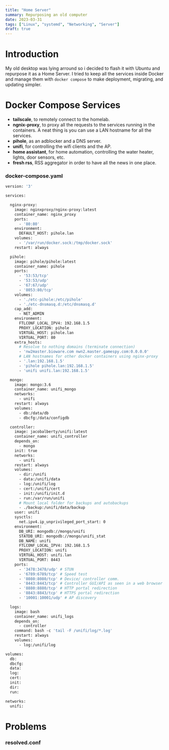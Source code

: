 ```yaml
---
title: "Home Server"
summary: Repurposing an old computer
date: 2023-03-31
tags: ["Linux", "systemd", "Networking", "Server"]
draft: true
---
```


# Introduction

My old desktop was lying arround so i decided to flash it with Ubuntu and repurpose it as a Home Server. I tried to keep all the services inside Docker and manage them with `docker compose` to make deployment, migrating, and updating simpler.

# Docker Compose Services

- **tailscale**, to remotely connect to the homelab.
- **ngnix-proxy**, to proxy all the requests to the services running in the containers. A neat thing is you can use a LAN hostname for all the services.
- **pihole**, as an adblocker and a DNS server.
- **unifi**, for controlling the wifi clients and the AP.
- **home assistant**, for home automation, controlling the water heater, lights, door sensors, etc.
- **fresh rss**, RSS aggregator in order to have all the news in one place.

### docker-compose.yaml

```Dockerfile
version: '3'

services:

  nginx-proxy:
    image: nginxproxy/nginx-proxy:latest
    container_name: nginx_proxy
    ports:
      - '80:80'
    environment:
      DEFAULT_HOST: pihole.lan
    volumes:
      - '/var/run/docker.sock:/tmp/docker.sock'
    restart: always

  pihole:
    image: pihole/pihole:latest
    container_name: pihole
    ports:
      - '53:53/tcp'
      - '53:53/udp'
      - '67:67/udp'
      - '8053:80/tcp'
    volumes:
      - './etc-pihole:/etc/pihole'
      - './etc-dnsmasq.d:/etc/dnsmasq.d'
    cap_add:
      - NET_ADMIN
    environment:
      FTLCONF_LOCAL_IPV4: 192.168.1.5
      PROXY_LOCATION: pihole
      VIRTUAL_HOST: pihole.lan
      VIRTUAL_PORT: 80
    extra_hosts:
      # Resolve to nothing domains (terminate connection)
      - 'nw2master.bioware.com nwn2.master.gamespy.com:0.0.0.0'
      # LAN hostnames for other docker containers using nginx-proxy
      - '.lan:192.168.1.5'
      - 'pihole pihole.lan:192.168.1.5'
      - 'unifi unifi.lan:192.168.1.5'

  mongo:
    image: mongo:3.6
    container_name: unifi_mongo
    networks:
      - unifi
    restart: always
    volumes:
      - db:/data/db
      - dbcfg:/data/configdb

  controller:
    image: jacobalberty/unifi:latest
    container_name: unifi_controller
    depends_on:
      - mongo
    init: true
    networks:
      - unifi
    restart: always
    volumes:
      - dir:/unifi
      - data:/unifi/data
      - log:/unifi/log
      - cert:/unifi/cert
      - init:/unifi/init.d
      - run:/var/run/unifi
      # Mount local folder for backups and autobackups
      - ./backup:/unifi/data/backup
    user: unifi
    sysctls:
      net.ipv4.ip_unprivileged_port_start: 0
    environment:
      DB_URI: mongodb://mongo/unifi
      STATDB_URI: mongodb://mongo/unifi_stat
      DB_NAME: unifi
      FTLCONF_LOCAL_IPV4: 192.168.1.5
      PROXY_LOCATION: unifi
      VIRTUAL_HOST: unifi.lan
      VIRTUAL_PORT: 8443
    ports:
      - '3478:3478/udp' # STUN
      - '6789:6789/tcp' # Speed test
      - '8080:8080/tcp' # Device/ controller comm.
      - '8443:8443/tcp' # Controller GUI/API as seen in a web browser
      - '8880:8880/tcp' # HTTP portal redirection
      - '8843:8843/tcp' # HTTPS portal redirection
      - '10001:10001/udp' # AP discovery

  logs:
    image: bash
    container_name: unifi_logs
    depends_on:
      - controller
    command: bash -c 'tail -F /unifi/log/*.log'
    restart: always
    volumes:
      - log:/unifi/log

volumes:
  db:
  dbcfg:
  data:
  log:
  cert:
  init:
  dir:
  run:

networks:
  unifi:
```

# Problems

### resolved.conf
